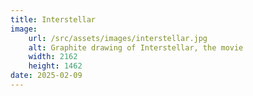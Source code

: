 ```yaml
---
title: Interstellar
image:
    url: /src/assets/images/interstellar.jpg
    alt: Graphite drawing of Interstellar, the movie
    width: 2162
    height: 1462
date: 2025-02-09
---
```

